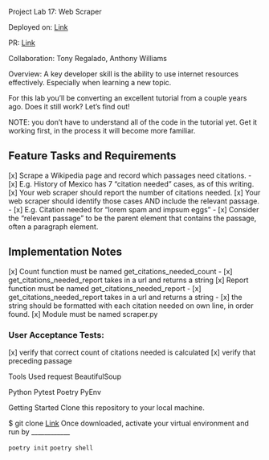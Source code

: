 Project Lab 17: Web Scraper

Deployed on: [Link](https://github.com/kevinhenry/web-scraper)

PR: [Link](https://github.com/kevinhenry/web-scraper/pulls)

Collaboration:
  Tony Regalado, Anthony Williams

Overview: A key developer skill is the ability to use internet resources effectively. Especially when learning a new topic.

For this lab you’ll be converting an excellent tutorial from a couple years ago. Does it still work? Let’s find out!

NOTE: you don’t have to understand all of the code in the tutorial yet. Get it working first, in the process it will become more familiar.

## Feature Tasks and Requirements
[x] Scrape a Wikipedia page and record which passages need citations.
    - [x] E.g. History of Mexico has 7 “citation needed” cases, as of this writing.
[x] Your web scraper should report the number of citations needed.
[x] Your web scraper should identify those cases AND include the relevant passage.
    - [x] E.g. Citation needed for “lorem spam and impsum eggs”
    - [x] Consider the “relevant passage” to be the parent element that contains the passage, often a paragraph element.


## Implementation Notes
[x] Count function must be named get_citations_needed_count
    - [x] get_citations_needed_report takes in a url and returns a string
[x] Report function must be named get_citations_needed_report
    - [x] get_citations_needed_report takes in a url and returns a string
    - [x] the string should be formatted with each citation needed on own line, in order found.
[x] Module must be named scraper.py

### User Acceptance Tests:
[x] verify that correct count of citations needed is calculated
[x] verify that preceding passage

Tools Used
request
BeautifulSoup


Python
Pytest
Poetry
PyEnv

Getting Started
Clone this repository to your local machine.

$ git clone [Link](https://github.com/kevinhenry/web-scraper.git)
Once downloaded, activate your virtual environment and run by ____________

`poetry init`
`poetry shell`
